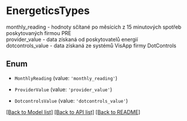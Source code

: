 # EnergeticsTypes

monthly_reading - hodnoty sčítané po měsících z 15 minutových spotřeb poskytovaných firmou PRE<br /> provider_value - data získaná od poskytovatelů energií<br /> dotcontrols_value - data získaná ze systémů VisApp firmy DotControls<br />

## Enum

* `MonthlyReading` (value: `'monthly_reading'`)

* `ProviderValue` (value: `'provider_value'`)

* `DotcontrolsValue` (value: `'dotcontrols_value'`)

[[Back to Model list]](../README.md#documentation-for-models) [[Back to API list]](../README.md#documentation-for-api-endpoints) [[Back to README]](../README.md)
